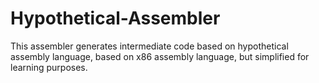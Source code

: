 # Hypothetical-Assembler
This assembler generates intermediate code based on hypothetical assembly language, based on x86 assembly language, but simplified for learning purposes.
